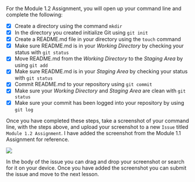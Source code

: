 For the Module 1.2 Assignment, you will open up your command line and complete the following:

- [x] Create a directory using the command `mkdir`
- [x] In the directory you created initialize Git using `git init`
- [x] Create a README.md file in your directory using the `touch` command
- [x] Make sure README.md is in your _Working Directory_ by checking your status with `git status`
- [x] Move README.md from the _Working Directory_ to the _Staging Area_ by using `git add`
- [x] Make sure README.md is in your _Staging Area_ by checking your status with `git status`
- [x] Commit README.md to your repository using `git commit`
- [x] Make sure your _Working Directory_ and _Staging Area_ are clean with `git status`
- [x] Make sure your commit has been logged into your repository by using `git log`

Once you have completed these steps, take a screenshot of your command line, with the steps above, and upload your screenshot to a new `Issue` titled `Module 1.2 Assignment`. I have added the screenshot from the Module 1.1 Assignment for reference.

![](https://github.com/github-campus-advisors/Campus-Advisor-Training/blob/master/Module%201/assets/issue_three.png)

In the body of the issue you can drag and drop your screenshot or search for it on your device. Once you have added the screenshot you can submit the issue and move to the next lesson.

